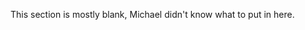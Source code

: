 <AAlert dismissible 
class="danger custom-block"
append-icon="i-bx-x circle">
This section is mostly blank, Michael didn't know what to put in here. 
</AAlert>


